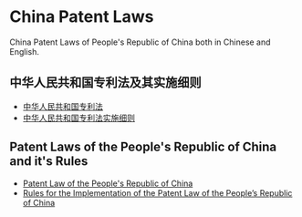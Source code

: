 # China Patent Laws

China Patent Laws of People's Republic of China both in Chinese and English.

## 中华人民共和国专利法及其实施细则

- [中华人民共和国专利法](./中华人民共和国专利法.md)
- [中华人民共和国专利法实施细则](./中华人民共和国专利法专利法实施细则.md)

## Patent Laws of the People's Republic of China and it's Rules

- [Patent Law of the People's Republic of China](./PatentLawOfThePeople'sRepublicOfChina.md)
- [Rules for the Implementation of the Patent Law of the People’s Republic of China](./RulesForTheImplementationOfThePatentLawOfThePeople’sRepublicOfChina.md)
